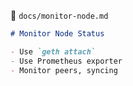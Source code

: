 📄 `docs/monitor-node.md`
```md
# Monitor Node Status

- Use `geth attach`
- Use Prometheus exporter
- Monitor peers, syncing
